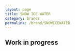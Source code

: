 ```yaml
---
layout: page
title: SNOW ICE WATER
category: brands
permalink: /brand/SNOWICEWATER
---
```

## Work in progress
